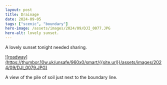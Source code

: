 ```yaml
---
layout: post
title: Drainage
date: 2024-09-05
tags: ["scenic", "boundary"]
hero-image: /assets/images/2024/09/DJI_0077.JPG
hero-alt: lovely sunset.
---
```

A lovely sunset tonight needed sharing.

<a href="{{site.url}}/assets/images/2024/09/DJI_0079.JPG">
![roadway](https://thumbor.10w.uk/unsafe/960x0/smart/{{site.url}}/assets/images/2024/09/DJI_0079.JPG)
</a>

A view of the pile of soil just next to the boundary line.
